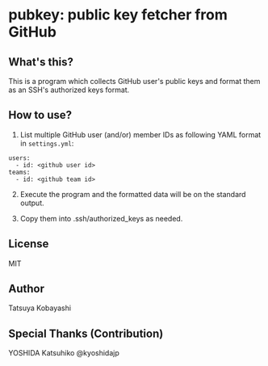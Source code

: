 # pubkey: public key fetcher from GitHub

## What's this?
This is a program which collects GitHub user's public keys and format them as an SSH's authorized keys format.

## How to use?
1. List multiple GitHub user (and/or) member IDs as following YAML format in `settings.yml`:

```
users:
  - id: <github user id>
teams:
  - id: <github team id>
```

2. Execute the program and the formatted data will be on the standard output.

3. Copy them into .ssh/authorized_keys as needed.

## License
MIT

## Author
Tatsuya Kobayashi

## Special Thanks (Contribution)
YOSHIDA Katsuhiko @kyoshidajp
